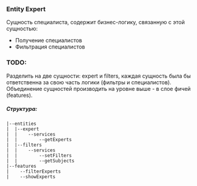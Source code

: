 ### Entity Expert
Сущность специалиста, содержит бизнес-логику, связанную с этой сущностью:
- Получение специалистов
- Фильтрация специалистов

### TODO:
Разделить на две сущности: expert и filters, каждая сущность была бы ответственна за свою часть логики (фильтры и специалистов).
Объединение сущностей производить на уровне выше - в слое фичей (features).

##### Структура:
```
|--entities
|  |--expert
|  |    --services
|  |        --getExperts
|  |--filters
|  |    --services
|  |        --setFilters
|  |        --getSubjects
|--features
|    --filterExperts
|    --showExperts
```
